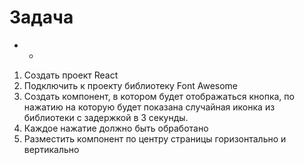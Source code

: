 # Задача

- -

1. Создать проект React
2. Подключить к проекту библиотеку Font Awesome
3. Создать компонент, в котором будет отображаться кнопка, по нажатию на
   которую будет показана случайная иконка из библиотеки с задержкой в 3
   секунды.
4. Каждое нажатие должно быть обработано
5. Разместить компонент по центру страницы горизонтально и вертикально
